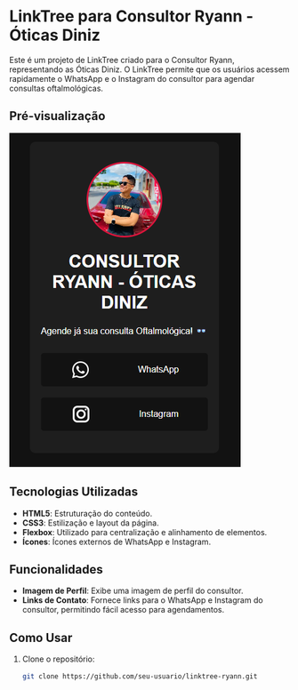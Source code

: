 # LinkTree para Consultor Ryann - Óticas Diniz

Este é um projeto de LinkTree criado para o Consultor Ryann, representando as Óticas Diniz. O LinkTree permite que os usuários acessem rapidamente o WhatsApp e o Instagram do consultor para agendar consultas oftalmológicas.

## Pré-visualização

![Pré-visualização](images/preview.png)


## Tecnologias Utilizadas

- **HTML5**: Estruturação do conteúdo.
- **CSS3**: Estilização e layout da página.
- **Flexbox**: Utilizado para centralização e alinhamento de elementos.
- **Ícones**: Ícones externos de WhatsApp e Instagram.

## Funcionalidades

- **Imagem de Perfil**: Exibe uma imagem de perfil do consultor.
- **Links de Contato**: Fornece links para o WhatsApp e Instagram do consultor, permitindo fácil acesso para agendamentos.

## Como Usar

1. Clone o repositório:

   ```bash
   git clone https://github.com/seu-usuario/linktree-ryann.git
